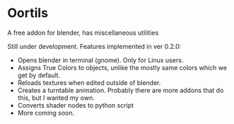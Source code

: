 # Oortils
A free addon for blender, has miscellaneous utilities 

Still under development.
Features implemented in ver 0.2.0:
* Opens blender in terminal (gnome). Only for Linux users.
* Assigns True Colors to objects, unlike the mostly same colors which we get by default.
* Reloads textures when edited outside of blender.
* Creates a turntable animation. Probably there are more addons that do this, but I wanted my own.
* Converts shader nodes to python script
* More coming soon.
